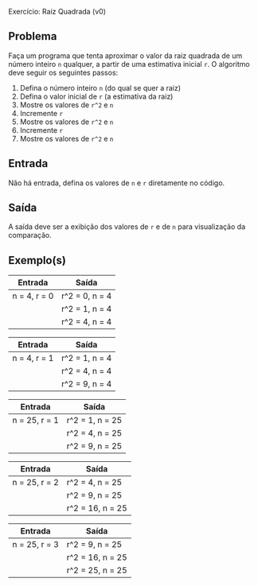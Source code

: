 Exercício: Raiz Quadrada (v0)


Problema
--------

Faça um programa que tenta aproximar o valor da raiz quadrada de um número inteiro `n` qualquer, a partir de uma estimativa inicial `r`. O algoritmo deve seguir os seguintes passos:

1. Defina o número inteiro `n` (do qual se quer a raiz)
2. Defina o valor inicial de `r` (a estimativa da raiz)
3. Mostre os valores de `r^2` e `n`
4. Incremente `r`
5. Mostre os valores de `r^2` e `n`
6. Incremente `r`
7. Mostre os valores de `r^2` e `n`


Entrada
-------

Não há entrada, defina os valores de `n` e `r` diretamente no código.


Saída
-----

A saída deve ser a exibição dos valores de `r` e de `n` para visualização da comparação.


Exemplo(s)
----------

| Entrada      | Saída          |
|--------------|----------------|
| n = 4, r = 0 | r^2 = 0, n = 4 |
|              | r^2 = 1, n = 4 |
|              | r^2 = 4, n = 4 |

| Entrada      | Saída          |
|--------------|----------------|
| n = 4, r = 1 | r^2 = 1, n = 4 |
|              | r^2 = 4, n = 4 |
|              | r^2 = 9, n = 4 |

| Entrada       | Saída           |
|---------------|-----------------|
| n = 25, r = 1 | r^2 = 1, n = 25 |
|               | r^2 = 4, n = 25 |
|               | r^2 = 9, n = 25 |

| Entrada       | Saída            |
|---------------|------------------|
| n = 25, r = 2 | r^2 = 4, n = 25  |
|               | r^2 = 9, n = 25  |
|               | r^2 = 16, n = 25 |

| Entrada       | Saída            |
|---------------|------------------|
| n = 25, r = 3 | r^2 = 9, n = 25  |
|               | r^2 = 16, n = 25 |
|               | r^2 = 25, n = 25 |
